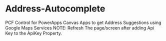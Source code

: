 # Address-Autocomplete
PCF Control for PowerApps Canvas Apps to get Address Suggestions using Google Maps Services
NOTE: Refresh The page/screen after adding Api Key to the ApiKey Property.
